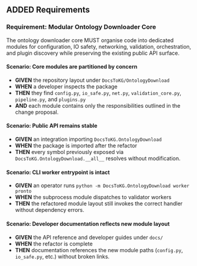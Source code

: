 ## ADDED Requirements
### Requirement: Modular Ontology Downloader Core
The ontology downloader core MUST organise code into dedicated modules for configuration, IO safety, networking, validation, orchestration, and plugin discovery while preserving the existing public API surface.

#### Scenario: Core modules are partitioned by concern
- **GIVEN** the repository layout under `DocsToKG/OntologyDownload`
- **WHEN** a developer inspects the package
- **THEN** they find `config.py`, `io_safe.py`, `net.py`, `validation_core.py`, `pipeline.py`, and `plugins.py`
- **AND** each module contains only the responsibilities outlined in the change proposal.

#### Scenario: Public API remains stable
- **GIVEN** an integration importing `DocsToKG.OntologyDownload`
- **WHEN** the package is imported after the refactor
- **THEN** every symbol previously exposed via `DocsToKG.OntologyDownload.__all__` resolves without modification.

#### Scenario: CLI worker entrypoint is intact
- **GIVEN** an operator runs `python -m DocsToKG.OntologyDownload worker pronto`
- **WHEN** the subprocess module dispatches to validator workers
- **THEN** the refactored module layout still invokes the correct handler without dependency errors.

#### Scenario: Developer documentation reflects new module layout
- **GIVEN** the API reference and developer guides under `docs/`
- **WHEN** the refactor is complete
- **THEN** documentation references the new module paths (`config.py`, `io_safe.py`, etc.) without broken links.
